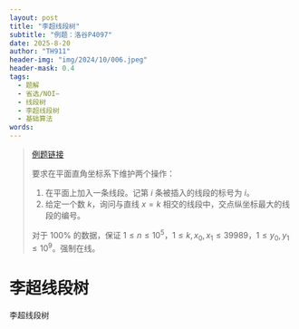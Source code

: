 ```yaml
---
layout: post
title: "李超线段树"
subtitle: "例题：洛谷P4097"
date: 2025-8-20
author: "TH911"
header-img: "img/2024/10/006.jpeg"
header-mask: 0.4
tags:
  - 题解
  - 省选/NOI−
  - 线段树
  - 李超线段树
  - 基础算法
words:
---
```


> [例题链接](https://www.luogu.com.cn/problem/P4097)
>
> 要求在平面直角坐标系下维护两个操作：
>
> 1. 在平面上加入一条线段。记第 $i$ 条被插入的线段的标号为 $i$。
> 2. 给定一个数 $k$，询问与直线 $x = k$ 相交的线段中，交点纵坐标最大的线段的编号。
>
> 对于 $100\%$ 的数据，保证 $1 \leq n \leq 10^5$，$1 \leq k, x_0, x_1 \leq 39989$，$1 \leq y_0, y_1 \leq 10^9$。强制在线。

# 李超线段树

李超线段树